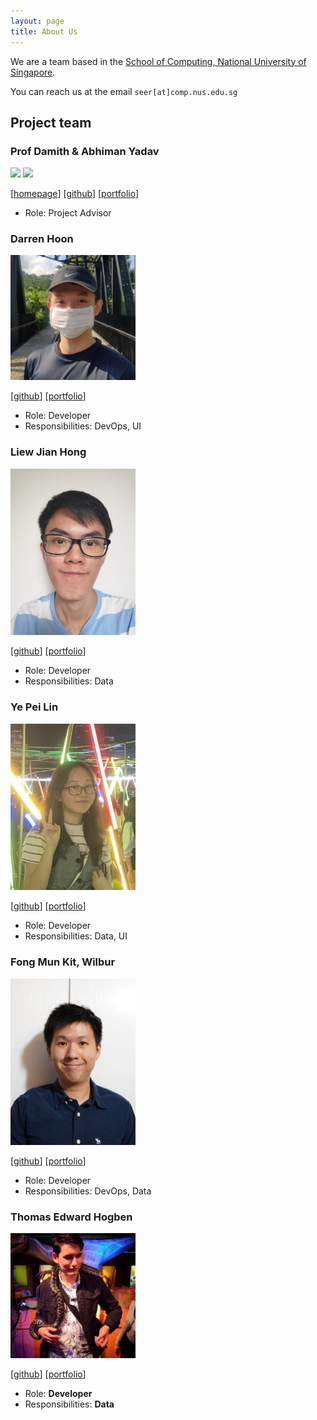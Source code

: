 ```yaml
---
layout: page
title: About Us
---
```


We are a team based in the [School of Computing, National University of Singapore](http://www.comp.nus.edu.sg).

You can reach us at the email `seer[at]comp.nus.edu.sg`

## Project team

### Prof Damith & Abhiman Yadav

<img src="images/johndoe.png" width="200px"> <img src="images/johndoe.png" width="200px">

[[homepage](http://www.comp.nus.edu.sg/~damithch)]
[[github](https://github.com/johndoe)]
[[portfolio](team/johndoe.md)]
* Role: Project Advisor

### Darren Hoon

<img src="images/darrenhoon.png" width="200px">

[[github](https://github.com/darrenhoon)]
[[portfolio](team/darrenhoon.md)]

* Role: Developer
* Responsibilities: DevOps, UI

### Liew Jian Hong

<img src="images/jianh0ng.png" width="200px">

[[github](http://github.com/jianh0ng)] [[portfolio](team/jianh0ng.md)]

* Role: Developer
* Responsibilities: Data

### Ye Pei Lin

<img src="images/peilinye.png" width="200px">

[[github](http://github.com/peilinye)]
[[portfolio](team/peilinye.md)]

* Role: Developer
* Responsibilities: Data, UI

### Fong Mun Kit, Wilbur

<img src="images/wilburrito.png" width="200px">

[[github](http://github.com/wilburrito)]
[[portfolio](team/wilburrito.md)]

* Role: Developer
* Responsibilities: DevOps, Data

### Thomas Edward Hogben

<img src="images/bananatechs.png" width="200px">

[[github](http://github.com/BananaTechs)]
[[portfolio](team/BananaTechs.md)]

* Role: **Developer**
* Responsibilities: **Data**
